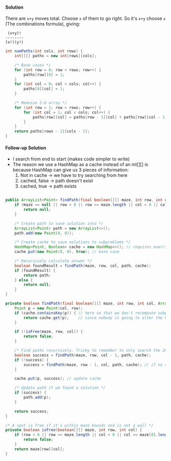 #### Solution

There are `x+y` moves total. Choose `x` of them to go right. So it's `x+y` choose `x` (The combinations formula), giving:
```
 (x+y)!  
--------
(x!)(y!)
```

```java
int numPaths(int cols, int rows) {
    int[][] paths = new int[rows][cols];

    /* Base cases */
    for (int row = 0; row < rows; row++) {
        paths[row][0] = 1;
    }
    for (int col = 0; col < cols; col++) {
        paths[0][col] = 1;
    }

    /* Memoize 2-D array */
    for (int row = 1; row < rows; row++) {
        for (int col = 1; col < cols; col++) {
            paths[row][col] = paths[row - 1][col] + paths[row][col - 1];
        }
    }
    return paths[rows - 1][cols - 1];
}
```

#### Follow-up Solution

- I search from end to start (makes code simpler to write)
- The reason we use a HashMap as a cache instead of an int[][] is because HashMap can give us 3 pieces of information:
  1. Not in cache  -> we have to try searching from here
  1. cached, false -> path doesn't exist
  1. cached, true  -> path exists

```java

public ArrayList<Point> findPath(final boolean[][] maze, int row, int col) {
    if (maze == null || row < 0 || row >= maze.length || col < 0 || col >= maze[0].length) {
        return null;
    }

    /* Create path to save solution into */
    ArrayList<Point> path = new ArrayList<>();
    path.add(new Point(0, 0));

    /* Create cache to save solutions to subproblems */
    HashMap<Point, Boolean> cache = new HashMap<>(); // requires overriding .equals() and .hashCode for Point, for HashMap to work properly
    cache.put(new Point(0, 0), true); // base case

    /* Recursively calculate answer */
    boolean foundResult = findPath(maze, row, col, path, cache);
    if (foundResult) {
        return path;
    } else {
        return null;
    }
}

private boolean findPath(final boolean[][] maze, int row, int col, ArrayList<Point> path, HashMap<Point, Boolean> cache) {
    Point p = new Point(col, row);
    if (cache.containsKey(p)) { // here so that we don't recompute subproblems that we already solved
        return cache.get(p);    // since nobody is going to alter the Point p, no need to do a deep copy before returning cached result
    }

    if (!isFree(maze, row, col)) {
        return false;
    }

    /* Find paths recursively. Tricky to remember to only search the 2nd path if necessary */
    boolean success = findPath(maze, row, col - 1, path, cache);
    if (!success) {
        success = findPath(maze, row - 1, col, path, cache); // if no success, we try moving vertically
    }

    cache.put(p, success); // update cache

    /* Update path if we found a solution */
    if (success) {
        path.add(p);
    }

    return success;
}

/* A spot is free if it's within maze bounds and is not a wall */
private boolean isFree(boolean[][] maze, int row, int col) {
    if (row < 0 || row >= maze.length || col < 0 || col >= maze[0].length) {
        return false;
    }
    return maze[row][col];
}
```
